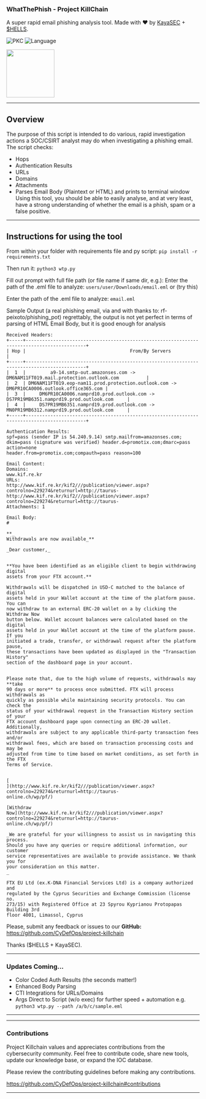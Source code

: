 ### WhatThePhish - Project KillChain
A super rapid email phishing analysis tool. Made with :heart: by [KayaSEC](https://github.com/KayaSEC) + [$HELLS](https://github.com/ntwrite).

![PKC](https://img.shields.io/badge/Project-%20Killchain-357441)
![Language](https://img.shields.io/badge/Language-%20Python-357441?style=flat-square)

<img src="https://camo.githubusercontent.com/1ff5370fbb2b1778bb50775f7a3e06790b6a878343688b9c5151dcbddd5b482a/68747470733a2f2f73757072656d652e73682f6173736574732f706b632e6a7067" width="125" height="125">

----
## Overview

The purpose of this script is intended to do various, rapid investigation actions a SOC/CSIRT analyst may do when investigating a phishing email. The script checks:
- Hops 
- Authentication Results
- URLs
- Domains
- Attachments
- Parses Email Body (Plaintext or HTML) and prints to terminal window
Using this tool, you should be able to easily analyse, and at very least, have a strong understanding of whether the email is a phish, spam or a false positive. 

---

## Instructions for using the tool

From within your folder with requirements file and py script:
```pip install -r requirements.txt```

Then run it: 
```python3 wtp.py```

Fill out prompt with full file path (or file name if same dir, e.g.):
Enter the path of the .eml file to analyze: ```users/user/Downloads/email.eml```
or (try this)

Enter the path of the .eml file to analyze: ```email.eml```

Sample Output (a real phishing email, via and with thanks to: rf-peixoto/phishing_pot) regrettably, the output is not yet perfect in terms of parsing of HTML Email Body, but 
it is good enough for analysis

```
Received Headers:
+-----+--------------------------------------------------------------------------------------------+
| Hop |                                      From/By Servers                                       |
+-----+--------------------------------------------------------------------------------------------+
|  1  |         a9-14.smtp-out.amazonses.com -> DM6NAM11FT019.mail.protection.outlook.com          |
|  2  | DM6NAM11FT019.eop-nam11.prod.protection.outlook.com -> DM6PR10CA0006.outlook.office365.com |
|  3  |     DM6PR10CA0006.namprd10.prod.outlook.com -> DS7PR19MB6351.namprd19.prod.outlook.com     |
|  4  |     DS7PR19MB6351.namprd19.prod.outlook.com -> MN0PR19MB6312.namprd19.prod.outlook.com     |
+-----+--------------------------------------------------------------------------------------------+

Authentication Results:
spf=pass (sender IP is 54.240.9.14) smtp.mailfrom=amazonses.com; dkim=pass (signature was verified) header.d=promotix.com;dmarc=pass action=none 
header.from=promotix.com;compauth=pass reason=100

Email Content:
Domains:
www.kif.re.kr
URLs:
http://www.kif.re.kr/kif2///publication/viewer.aspx?controlno=229274&returnurl=http://taurus-
http://www.kif.re.kr/kif2///publication/viewer.aspx?controlno=229274&returnurl=http://taurus-
Attachments: 1

Email Body:
#

**_
Withdrawals are now available_**

_Dear customer,_


**You have been identified as an eligible client to begin withdrawing digital
assets from your FTX account.**

Withdrawals will be dispatched in USD-C matched to the balance of digital
assets held in your Wallet account at the time of the platform pause. You can
now withdraw to an external ERC-20 wallet on a by clicking the Withdraw Now
button below. Wallet account balances were calculated based on the digital
assets held in your Wallet account at the time of the platform pause. If you
initiated a trade, transfer, or withdrawal request after the platform pause,
these transactions have been updated as displayed in the "Transaction History"
section of the dashboard page in your account.


Please note that, due to the high volume of requests, withdrawals may **take
90 days or more** to process once submitted. FTX will process withdrawals as
quickly as possible while maintaining security protocols. You can check the
status of your withdrawal request in the Transaction History section of your
FTX account dashboard page upon connecting an ERC-20 wallet. Additionally,
withdrawals are subject to any applicable third-party transaction fees and/or
withdrawal fees, which are based on transaction processing costs and may be
adjusted from time to time based on market conditions, as set forth in the FTX
Terms of Service.


[
](http://www.kif.re.kr/kif2///publication/viewer.aspx?controlno=229274&returnurl=http://taurus-
online.ch/wp/pf/)

[Withdraw
Now](http://www.kif.re.kr/kif2///publication/viewer.aspx?controlno=229274&returnurl=http://taurus-
online.ch/wp/pf/)

_We are grateful for your willingness to assist us in navigating this process.
Should you have any queries or require additional information, our customer
service representatives are available to provide assistance. We thank you for
your consideration on this matter.
_

FTX EU Ltd (ex.K-DNA Financial Services Ltd) is a company authorized and
regulated by the Cyprus Securities and Exchange Commission (license no.
273/15) with Registered Office at 23 Spyrou Kyprianou Protopapas Building 3rd
floor 4001, Limassol, Cyprus
```

Please, submit any feedback or issues to our **GitHub:** https://github.com/CyDefOps/project-killchain

Thanks ($HELLS + KayaSEC).

----

### Updates Coming...
- Color Coded Auth Results (the seconds matter!)
- Enhanced Body Parsing
- CTI Integrations for URLs/Domains
- Args Direct to Script (w/o exec) for further speed + automation
e.g. ```python3 wtp.py --path /a/b/c/sample.eml```

----

----

### Contributions
Project Killchain values and appreciates contributions from the cybersecurity community. Feel free to contribute code, share new tools, update our knowledge base, or expand the IOC database. 

Please review the contributing guidelines before making any contributions.

https://github.com/CyDefOps/project-killchain#contributions

----

